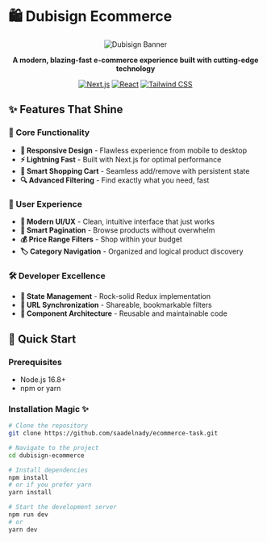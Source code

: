 # 🛍️ Dubisign Ecommerce

<div align="center">

![Dubisign Banner](https://via.placeholder.com/800x200/3B82F6/FFFFFF?text=Dubisign+Ecommerce+🚀)

**A modern, blazing-fast e-commerce experience built with cutting-edge technology**

[![Next.js](https://img.shields.io/badge/Next.js-13-black?style=for-the-badge&logo=next.js)](https://nextjs.org/)
[![React](https://img.shields.io/badge/React-18-61DAFB?style=for-the-badge&logo=react)](https://reactjs.org/)
[![Tailwind CSS](https://img.shields.io/badge/Tailwind-CSS-38B2AC?style=for-the-badge&logo=tailwind-css)](https://tailwindcss.com/)

</div>

## ✨ Features That Shine

### 🎯 Core Functionality

- **📱 Responsive Design** - Flawless experience from mobile to desktop
- **⚡ Lightning Fast** - Built with Next.js for optimal performance
- **🛒 Smart Shopping Cart** - Seamless add/remove with persistent state
- **🔍 Advanced Filtering** - Find exactly what you need, fast

### 🎨 User Experience

- **🌈 Modern UI/UX** - Clean, intuitive interface that just works
- **📖 Smart Pagination** - Browse products without overwhelm
- **💰 Price Range Filters** - Shop within your budget
- **🏷️ Category Navigation** - Organized and logical product discovery

### 🛠️ Developer Excellence

- **🎯 State Management** - Rock-solid Redux implementation
- **🔗 URL Synchronization** - Shareable, bookmarkable filters
- **🎪 Component Architecture** - Reusable and maintainable code

## 🚀 Quick Start

### Prerequisites

- Node.js 16.8+
- npm or yarn

### Installation Magic ✨

```bash
# Clone the repository
git clone https://github.com/saadelnady/ecommerce-task.git

# Navigate to the project
cd dubisign-ecommerce

# Install dependencies
npm install
# or if you prefer yarn
yarn install

# Start the development server
npm run dev
# or
yarn dev
```
